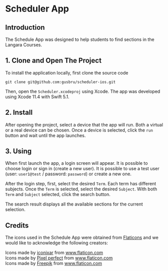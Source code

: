 # Scheduler App

## Introduction

The Schedule App was designed to help students to find sections in the Langara Courses.

## 1. Clone and Open The Project

To install the application locally, first clone the source code

```
git clone git@github.com:gusbru/scheduler-ios.git
```

Then, open the `Scheduler.xcodeproj` using Xcode. The app was developed using Xcode 11.4 with Swift 5.1.

## 2. Install

After opening the project, select a device that the app will run. Both a virtual or a real device can be chosen. Once a device is selected, click the
`run` button and wait until the app launches. 

## 3. Using

When first launch the app, a login screen will appear. It is possible to choose login or sign in (create a new user). It is possible to use 
a test user (user: `user1@test` / password: `password`) or create a new one.

After the login step, first, select the desired `Term`. Each term has different subjects. Once the `Term` is selected, select the desired
`Subject`. With both `Term` and `Subject` selected, click the search button. 

The search result displays all the available sections for the current selection.

## Credits

The icons used in the Schedule App were obtained from [Flaticons](https://www.flaticon.com/) and we would like to acknowledge the following 
creators:

<div>Icons made by <a href="https://www.flaticon.com/free-icon/calendar_2413855" title="iconixar">iconixar</a> from <a href="https://www.flaticon.com/" title="Flaticon">www.flaticon.com</a></div>

<div>Icons made by <a href="https://www.flaticon.com/authors/pixel-perfect" title="Pixel perfect">Pixel perfect</a> from <a href="https://www.flaticon.com/" title="Flaticon">www.flaticon.com</a></div>

<div>Icons made by <a href="https://www.flaticon.com/authors/freepik" title="Freepik">Freepik</a> from <a href="https://www.flaticon.com/" title="Flaticon">www.flaticon.com</a></div>
